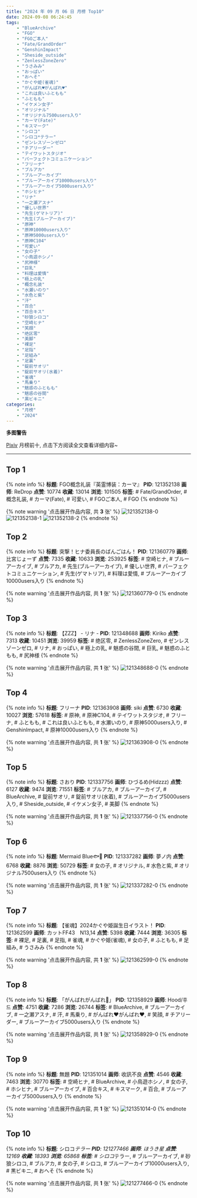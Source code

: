 ```yaml
---
title: "2024 年 09 月 06 日 月榜 Top10"
date: 2024-09-08 06:24:45
tags:
    - "BlueArchive"
    - "FGO"
    - "FGOご本人"
    - "Fate/GrandOrder"
    - "GenshinImpact"
    - "Sheside_outside"
    - "ZenlessZoneZero"
    - "うさみみ"
    - "おっぱい"
    - "おへそ"
    - "かぐや姫(雀魂)"
    - "がんばれ♥がんばれ♥"
    - "これは良いふともも"
    - "ふともも"
    - "イケメン女子"
    - "オリジナル"
    - "オリジナル7500users入り"
    - "カーマ(Fate)"
    - "キスマーク"
    - "シロコ"
    - "シロコ*テラー"
    - "ゼンレスゾーンゼロ"
    - "チアリーダー"
    - "テイワットスタジオ"
    - "パーフェクトコミュニケーション"
    - "フリーナ"
    - "ブルアカ"
    - "ブルーアーカイブ"
    - "ブルーアーカイブ10000users入り"
    - "ブルーアーカイブ5000users入り"
    - "ホシヒナ"
    - "リナ"
    - "一之瀬アスナ"
    - "優しい世界"
    - "先生(ゲマトリア)"
    - "先生(ブルーアーカイブ)"
    - "原神"
    - "原神10000users入り"
    - "原神5000users入り"
    - "原神C104"
    - "可愛い"
    - "女の子"
    - "小鳥遊ホシノ"
    - "尻神様"
    - "巨乳"
    - "料理は愛情"
    - "極上の乳"
    - "概念礼装"
    - "水瀬いのり"
    - "水色と紫"
    - "汗"
    - "百合"
    - "百合キス"
    - "砂狼シロコ"
    - "空崎ヒナ"
    - "笑顔"
    - "绝区零"
    - "美脚"
    - "裸足"
    - "足指"
    - "足組み"
    - "足裏"
    - "錠前サオリ"
    - "錠前サオリ(水着)"
    - "雀魂"
    - "馬乗り"
    - "魅惑のふともも"
    - "魅惑の谷間"
    - "黒ビキニ"
categories:
    - "月榜"
    - "2024"
---
```


<i class="fa fa-triangle-exclamation"></i>**多图警告**<i class="fa fa-triangle-exclamation"></i>

[Pixiv](https://www.pixiv.net/) 月榜前十, 点击下方阅读全文查看详细内容~

<!-- more -->

---

## Top 1

{% note info %}
**标题**: FGO概念礼装『英霊博装：カーマ』
**PID**: 121352138 **画师**: ReDrop
**点赞**: 10774 **收藏**: 13014 **浏览**: 101505
**标签**: # Fate/GrandOrder, # 概念礼装, # カーマ(Fate), # 可愛い, # FGOご本人, # FGO
{% endnote %}

{% note warning '点击展开作品内容, 共 **3** 张' %}
![121352138-0](https://i.pixiv.re/img-original/img/2024/08/10/13/02/18/121352138_p0.png)
![121352138-1](https://i.pixiv.re/img-original/img/2024/08/10/13/02/18/121352138_p1.png)
![121352138-2](https://i.pixiv.re/img-original/img/2024/08/10/13/02/18/121352138_p2.png)
{% endnote %}

## Top 2

{% note info %}
**标题**: 突撃！ヒナ委員長のばんごはん！
**PID**: 121360779 **画师**: 比宮じょーず
**点赞**: 7335 **收藏**: 10633 **浏览**: 253925
**标签**: # 空崎ヒナ, # ブルーアーカイブ, # ブルアカ, # 先生(ブルーアーカイブ), # 優しい世界, # パーフェクトコミュニケーション, # 先生(ゲマトリア), # 料理は愛情, # ブルーアーカイブ10000users入り
{% endnote %}

{% note warning '点击展开作品内容, 共 **1** 张' %}
![121360779-0](https://i.pixiv.re/img-original/img/2024/08/10/19/00/05/121360779_p0.png)
{% endnote %}

## Top 3

{% note info %}
**标题**: 【ZZZ】  -  リナ  -
**PID**: 121348688 **画师**: Kiriko
**点赞**: 7313 **收藏**: 10451 **浏览**: 39959
**标签**: # 绝区零, # ZenlessZoneZero, # ゼンレスゾーンゼロ, # リナ, # おっぱい, # 極上の乳, # 魅惑の谷間, # 巨乳, # 魅惑のふともも, # 尻神様
{% endnote %}

{% note warning '点击展开作品内容, 共 **1** 张' %}
![121348688-0](https://i.pixiv.re/img-original/img/2024/08/10/10/21/09/121348688_p0.png)
{% endnote %}

## Top 4

{% note info %}
**标题**: フリーナ
**PID**: 121363908 **画师**: siki
**点赞**: 6730 **收藏**: 10027 **浏览**: 57618
**标签**: # 原神, # 原神C104, # テイワットスタジオ, # フリーナ, # ふともも, # これは良いふともも, # 水瀬いのり, # 原神5000users入り, # GenshinImpact, # 原神10000users入り
{% endnote %}

{% note warning '点击展开作品内容, 共 **1** 张' %}
![121363908-0](https://i.pixiv.re/img-original/img/2024/08/10/20/36/22/121363908_p0.jpg)
{% endnote %}

## Top 5

{% note info %}
**标题**: さおり
**PID**: 121337756 **画师**: ひづるめ(Hidzzz)
**点赞**: 6127 **收藏**: 9474 **浏览**: 71551
**标签**: # ブルアカ, # ブルーアーカイブ, # BlueArchive, # 錠前サオリ, # 錠前サオリ(水着), # ブルーアーカイブ5000users入り, # Sheside_outside, # イケメン女子, # 美脚
{% endnote %}

{% note warning '点击展开作品内容, 共 **1** 张' %}
![121337756-0](https://i.pixiv.re/img-original/img/2024/08/10/00/04/15/121337756_p0.jpg)
{% endnote %}

## Top 6

{% note info %}
**标题**: Mermaid Blue🐟💙
**PID**: 121337282 **画师**: 夢ノ内
**点赞**: 6768 **收藏**: 8876 **浏览**: 50729
**标签**: # 女の子, # オリジナル, # 水色と紫, # オリジナル7500users入り
{% endnote %}

{% note warning '点击展开作品内容, 共 **1** 张' %}
![121337282-0](https://i.pixiv.re/img-original/img/2024/08/10/00/00/17/121337282_p0.jpg)
{% endnote %}

## Top 7

{% note info %}
**标题**: 【雀魂】2024かぐや姫誕生日イラスト！
**PID**: 121362599 **画师**: カットFF43　N13,14
**点赞**: 5398 **收藏**: 7444 **浏览**: 36305
**标签**: # 裸足, # 足裏, # 足指, # 雀魂, # かぐや姫(雀魂), # 女の子, # ふともも, # 足組み, # うさみみ
{% endnote %}

{% note warning '点击展开作品内容, 共 **1** 张' %}
![121362599-0](https://i.pixiv.re/img-original/img/2024/08/10/20/00/04/121362599_p0.png)
{% endnote %}

## Top 8

{% note info %}
**标题**: 「がんばれがんばれ💙」
**PID**: 121358929 **画师**: Hood/후드
**点赞**: 4751 **收藏**: 7286 **浏览**: 26744
**标签**: # BlueArchive, # ブルーアーカイブ, # 一之瀬アスナ, # 汗, # 馬乗り, # がんばれ♥がんばれ♥, # 笑顔, # チアリーダー, # ブルーアーカイブ5000users入り
{% endnote %}

{% note warning '点击展开作品内容, 共 **1** 张' %}
![121358929-0](https://i.pixiv.re/img-original/img/2024/08/10/17/59/31/121358929_p0.png)
{% endnote %}

## Top 9

{% note info %}
**标题**: 無題
**PID**: 121351014 **画师**: 收訊不良
**点赞**: 4546 **收藏**: 7463 **浏览**: 30770
**标签**: # 空崎ヒナ, # BlueArchive, # 小鳥遊ホシノ, # 女の子, # ホシヒナ, # ブルーアーカイブ, # 百合キス, # キスマーク, # 百合, # ブルーアーカイブ5000users入り
{% endnote %}

{% note warning '点击展开作品内容, 共 **1** 张' %}
![121351014-0](https://i.pixiv.re/img-original/img/2024/08/10/12/10/04/121351014_p0.jpg)
{% endnote %}

## Top 10

{% note info %}
**标题**: シロコ*テラー
**PID**: 121277466 **画师**: ほうき星
**点赞**: 12169 **收藏**: 18393 **浏览**: 65868
**标签**: # シロコ*テラー, # ブルーアーカイブ, # 砂狼シロコ, # ブルアカ, # 女の子, # シロコ, # ブルーアーカイブ10000users入り, # 黒ビキニ, # おへそ
{% endnote %}

{% note warning '点击展开作品内容, 共 **1** 张' %}
![121277466-0](https://i.pixiv.re/img-original/img/2024/08/08/00/00/29/121277466_p0.jpg)
{% endnote %}
